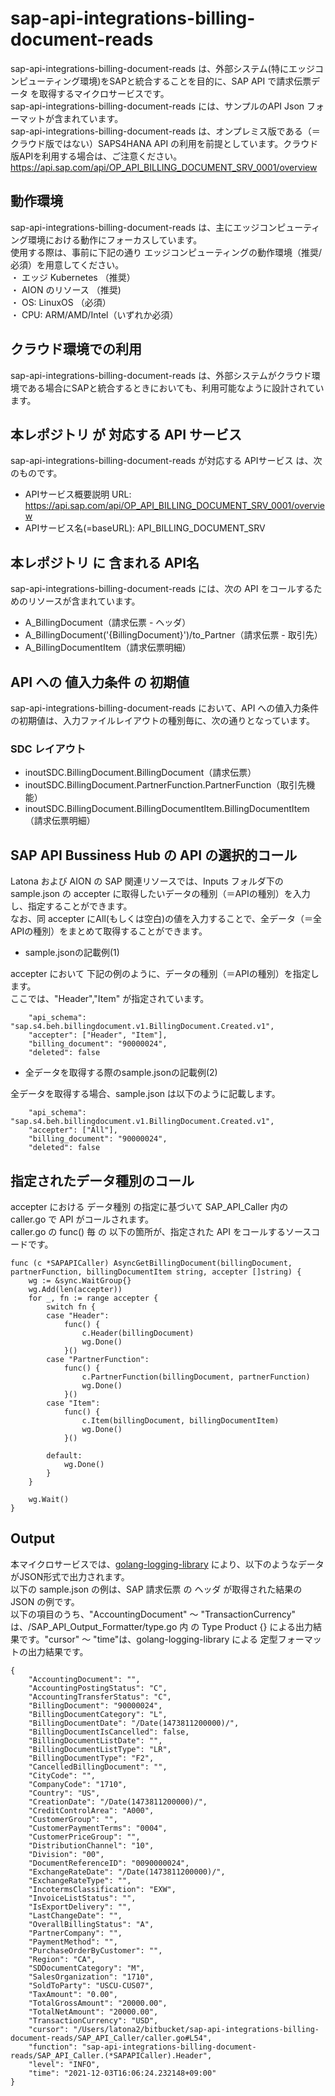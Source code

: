 # sap-api-integrations-billing-document-reads 
sap-api-integrations-billing-document-reads は、外部システム(特にエッジコンピューティング環境)をSAPと統合することを目的に、SAP API で請求伝票データ を取得するマイクロサービスです。    
sap-api-integrations-billing-document-reads には、サンプルのAPI Json フォーマットが含まれています。   
sap-api-integrations-billing-document-reads は、オンプレミス版である（＝クラウド版ではない）SAPS4HANA API の利用を前提としています。クラウド版APIを利用する場合は、ご注意ください。   
https://api.sap.com/api/OP_API_BILLING_DOCUMENT_SRV_0001/overview

## 動作環境  
sap-api-integrations-billing-document-reads は、主にエッジコンピューティング環境における動作にフォーカスしています。  
使用する際は、事前に下記の通り エッジコンピューティングの動作環境（推奨/必須）を用意してください。  
・ エッジ Kubernetes （推奨）    
・ AION のリソース （推奨)    
・ OS: LinuxOS （必須）    
・ CPU: ARM/AMD/Intel（いずれか必須）    

## クラウド環境での利用
sap-api-integrations-billing-document-reads は、外部システムがクラウド環境である場合にSAPと統合するときにおいても、利用可能なように設計されています。  

## 本レポジトリ が 対応する API サービス
sap-api-integrations-billing-document-reads が対応する APIサービス は、次のものです。

* APIサービス概要説明 URL: https://api.sap.com/api/OP_API_BILLING_DOCUMENT_SRV_0001/overview  
* APIサービス名(=baseURL): API_BILLING_DOCUMENT_SRV

## 本レポジトリ に 含まれる API名
sap-api-integrations-billing-document-reads には、次の API をコールするためのリソースが含まれています。  

* A_BillingDocument（請求伝票 - ヘッダ）
* A_BillingDocument('{BillingDocument}')/to_Partner（請求伝票 - 取引先）
* A_BillingDocumentItem（請求伝票明細）

## API への 値入力条件 の 初期値
sap-api-integrations-billing-document-reads において、API への値入力条件の初期値は、入力ファイルレイアウトの種別毎に、次の通りとなっています。  

### SDC レイアウト

* inoutSDC.BillingDocument.BillingDocument（請求伝票）
* inoutSDC.BillingDocument.PartnerFunction.PartnerFunction（取引先機能）
* inoutSDC.BillingDocument.BillingDocumentItem.BillingDocumentItem（請求伝票明細）

## SAP API Bussiness Hub の API の選択的コール

Latona および AION の SAP 関連リソースでは、Inputs フォルダ下の sample.json の accepter に取得したいデータの種別（＝APIの種別）を入力し、指定することができます。  
なお、同 accepter にAll(もしくは空白)の値を入力することで、全データ（＝全APIの種別）をまとめて取得することができます。  

* sample.jsonの記載例(1)  

accepter において 下記の例のように、データの種別（＝APIの種別）を指定します。  
ここでは、"Header","Item" が指定されています。    
  
```
	"api_schema": "sap.s4.beh.billingdocument.v1.BillingDocument.Created.v1",
	"accepter": ["Header", "Item"],	
	"billing_document": "90000024",
	"deleted": false
```
  
* 全データを取得する際のsample.jsonの記載例(2)  

全データを取得する場合、sample.json は以下のように記載します。  

```
	"api_schema": "sap.s4.beh.billingdocument.v1.BillingDocument.Created.v1",
	"accepter": ["All"],	
	"billing_document": "90000024",
	"deleted": false
```

## 指定されたデータ種別のコール

accepter における データ種別 の指定に基づいて SAP_API_Caller 内の caller.go で API がコールされます。  
caller.go の func() 毎 の 以下の箇所が、指定された API をコールするソースコードです。  

```
func (c *SAPAPICaller) AsyncGetBillingDocument(billingDocument, partnerFunction, billingDocumentItem string, accepter []string) {
	wg := &sync.WaitGroup{}
	wg.Add(len(accepter))
	for _, fn := range accepter {
		switch fn {
		case "Header":
			func() {
				c.Header(billingDocument)
				wg.Done()
			}()
		case "PartnerFunction":
			func() {
				c.PartnerFunction(billingDocument, partnerFunction)
				wg.Done()
			}()
		case "Item":
			func() {
				c.Item(billingDocument, billingDocumentItem)
				wg.Done()
			}()

		default:
			wg.Done()
		}
	}

	wg.Wait()
}
```

## Output  
本マイクロサービスでは、[golang-logging-library](https://github.com/latonaio/golang-logging-library) により、以下のようなデータがJSON形式で出力されます。  
以下の sample.json の例は、SAP 請求伝票 の ヘッダ が取得された結果の JSON の例です。  
以下の項目のうち、"AccountingDocument" ～ "TransactionCurrency" は、/SAP_API_Output_Formatter/type.go 内 の Type Product {} による出力結果です。"cursor" ～ "time"は、golang-logging-library による 定型フォーマットの出力結果です。  

```
{
	"AccountingDocument": "",
	"AccountingPostingStatus": "C",
	"AccountingTransferStatus": "C",
	"BillingDocument": "90000024",
	"BillingDocumentCategory": "L",
	"BillingDocumentDate": "/Date(1473811200000)/",
	"BillingDocumentIsCancelled": false,
	"BillingDocumentListDate": "",
	"BillingDocumentListType": "LR",
	"BillingDocumentType": "F2",
	"CancelledBillingDocument": "",
	"CityCode": "",
	"CompanyCode": "1710",
	"Country": "US",
	"CreationDate": "/Date(1473811200000)/",
	"CreditControlArea": "A000",
	"CustomerGroup": "",
	"CustomerPaymentTerms": "0004",
	"CustomerPriceGroup": "",
	"DistributionChannel": "10",
	"Division": "00",
	"DocumentReferenceID": "0090000024",
	"ExchangeRateDate": "/Date(1473811200000)/",
	"ExchangeRateType": "",
	"IncotermsClassification": "EXW",
	"InvoiceListStatus": "",
	"IsExportDelivery": "",
	"LastChangeDate": "",
	"OverallBillingStatus": "A",
	"PartnerCompany": "",
	"PaymentMethod": "",
	"PurchaseOrderByCustomer": "",
	"Region": "CA",
	"SDDocumentCategory": "M",
	"SalesOrganization": "1710",
	"SoldToParty": "USCU-CUS07",
	"TaxAmount": "0.00",
	"TotalGrossAmount": "20000.00",
	"TotalNetAmount": "20000.00",
	"TransactionCurrency": "USD",
	"cursor": "/Users/latona2/bitbucket/sap-api-integrations-billing-document-reads/SAP_API_Caller/caller.go#L54",
	"function": "sap-api-integrations-billing-document-reads/SAP_API_Caller.(*SAPAPICaller).Header",
	"level": "INFO",
	"time": "2021-12-03T16:06:24.232148+09:00"
}
```